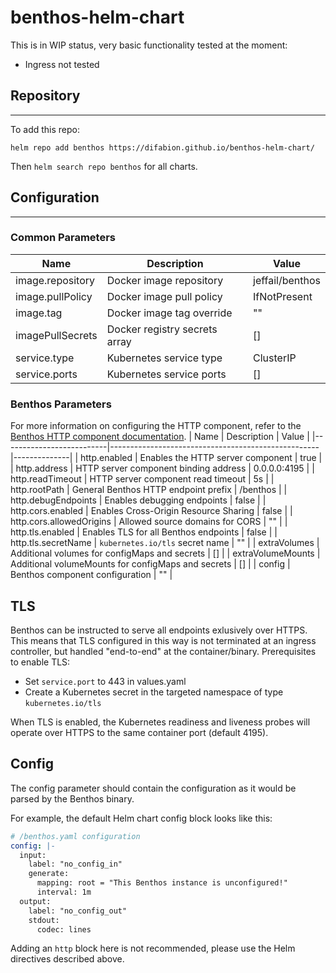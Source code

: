 # benthos-helm-chart


This is in WIP status, very basic functionality tested at the moment:
- Ingress not tested

## Repository
---

To add this repo:
```
helm repo add benthos https://difabion.github.io/benthos-helm-chart/
```
Then `helm search repo benthos` for all charts.

## Configuration
---
### Common Parameters
| Name             | Description                   | Value           |
|------------------|-------------------------------|-----------------|
| image.repository | Docker image repository       | jeffail/benthos |
| image.pullPolicy | Docker image pull policy      | IfNotPresent    |
| image.tag        | Docker image tag override     | ""              |
| imagePullSecrets | Docker registry secrets array | []              |
| service.type     | Kubernetes service type       | ClusterIP       |
| service.ports    | Kubernetes service ports      | []              |

### Benthos Parameters

For more information on configuring the HTTP component, refer to the [Benthos HTTP component documentation](https://www.benthos.dev/docs/components/http/about).
| Name                     | Description                                        | Value        |
|--------------------------|----------------------------------------------------|--------------|
| http.enabled             | Enables the HTTP server component                  | true         |
| http.address             | HTTP server component binding address              | 0.0.0.0:4195 |
| http.readTimeout         | HTTP server component read timeout                 | 5s           |
| http.rootPath            | General Benthos HTTP endpoint prefix               | /benthos     |
| http.debugEndpoints      | Enables debugging endpoints                        | false        |
| http.cors.enabled        | Enables Cross-Origin Resource Sharing              | false        |
| http.cors.allowedOrigins | Allowed source domains for CORS                    | ""           |
| http.tls.enabled         | Enables TLS for all Benthos endpoints              | false        |
| http.tls.secretName      | `kubernetes.io/tls` secret name                    | ""           |
| extraVolumes             | Additional volumes for configMaps and secrets      | []           |
| extraVolumeMounts        | Additional volumeMounts for configMaps and secrets | []           |
| config                   | Benthos component configuration                    | ""           |

## TLS

Benthos can be instructed to serve all endpoints exlusively over HTTPS.  This means that TLS configured in this way is not terminated at an ingress controller, but handled "end-to-end" at the container/binary. Prerequisites to enable TLS:
- Set `service.port` to 443 in values.yaml
- Create a Kubernetes secret in the targeted namespace of type `kubernetes.io/tls`

When TLS is enabled, the Kubernetes readiness and liveness probes will operate over HTTPS to the same container port (default 4195).

## Config

The config parameter should contain the configuration as it would be parsed by the Benthos binary.

For example, the default Helm chart config block looks like this:

```yaml
# /benthos.yaml configuration
config: |-
  input:
    label: "no_config_in"
    generate:
      mapping: root = "This Benthos instance is unconfigured!"
      interval: 1m
  output:
    label: "no_config_out"
    stdout:
      codec: lines
```

Adding an `http` block here is not recommended, please use the Helm directives described above.
